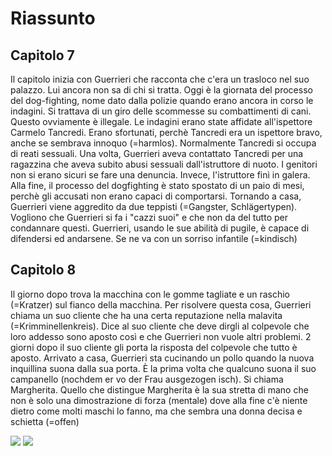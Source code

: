 # Riassunto

## Capitolo 7
Il capitolo inizia con Guerrieri che racconta che c'era un trasloco nel suo palazzo. Lui ancora non sa di chi si tratta.
Oggi è la giornata del processo del dog-fighting, nome dato dalla polizie quando erano ancora in corso le indagini. Si trattava di un giro delle scommesse su combattimenti di cani. Questo ovviamente è illegale. Le indagini erano state affidate all'ispettore Carmelo Tancredi. Erano sfortunati, perchè Tancredi era un ispettore bravo, anche se sembrava innoquo (=harmlos).
Normalmente Tancredi si occupa di reati sessuali. Una volta, Guerrieri aveva contattato Tancredi per una ragazzina che aveva subito abusi sessuali dall'istruttore di nuoto. I genitori non si erano sicuri se fare una denuncia. Invece, l'istruttore finì in galera.
Alla fine, il processo del dogfighting è stato spostato di un paio di mesi, perchè gli accusati non erano capaci di comportarsi.
Tornando a casa, Guerrieri viene aggredito da due teppisti (=Gangster, Schlägertypen). Vogliono che Guerrieri si fa i "cazzi suoi" e che non da del tutto per condannare questi. Guerrieri, usando le sue abilità di pugile, è capace di difendersi ed andarsene. Se ne va con un sorriso infantile (=kindisch)

## Capitolo 8
Il giorno dopo trova la macchina con le gomme tagliate e un raschio (=Kratzer) sul fianco della macchina. Per risolvere questa cosa, Guerrieri chiama un suo cliente che ha una certa reputazione nella malavita (=Krimminellenkreis). Dice al suo cliente che deve dirgli al colpevole che loro addesso sono aposto così e che Guerrieri non vuole altri problemi. 2 giorni dopo il suo cliente gli porta la risposta del colpevole che tutto è aposto.
Arrivato a casa, Guerrieri sta cucinando un pollo quando la nuova inquillina suona dalla sua porta. È la prima volta che qualcuno suona il suo campanello (nochdem er vo der Frau ausgezogen isch). Si chiama Margherita. Quello che distingue Margherita è la sua stretta di mano che non è solo una dimostrazione di forza (mentale) dove alla fine c'è niente dietro come molti maschi lo fanno, ma che sembra una donna decisa e schietta (=offen)

![](https://cdn.discordapp.com/attachments/818403821599457280/978693894214668328/Testimone_2.7-8-1.jpg)
![](https://cdn.discordapp.com/attachments/818403821599457280/978693894566998086/Testimone_2.7-8-2.jpg)